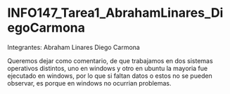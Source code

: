 # INFO147_Tarea1_AbrahamLinares_DiegoCarmona

Integrantes: Abraham Linares
             Diego Carmona

Queremos dejar como comentario, de que trabajamos en dos sistemas operativos distintos, uno en windows y otro en ubuntu
la mayoria fue ejecutado en windows, por lo que si faltan datos o estos no se pueden observar, es porque en windows no ocurrian problemas.
